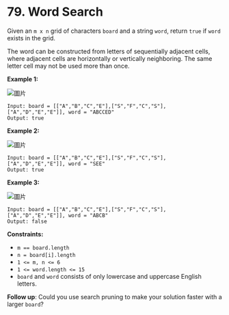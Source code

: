 # 79. Word Search

Given an `m x n` grid of characters `board` and a string `word`, return `true` if `word` exists in the grid.

The word can be constructed from letters of sequentially adjacent cells, where adjacent cells are horizontally or vertically neighboring. The same letter cell may not be used more than once.

**Example 1:**

![圖片](https://user-images.githubusercontent.com/55487740/156104570-d3ecaa12-254f-495e-b4fa-819114ebafd2.png)

```
Input: board = [["A","B","C","E"],["S","F","C","S"],["A","D","E","E"]], word = "ABCCED"
Output: true
```
**Example 2:**

![圖片](https://user-images.githubusercontent.com/55487740/156104580-fbaeb4ca-d340-4b94-9613-41aa355c68ff.png)

```
Input: board = [["A","B","C","E"],["S","F","C","S"],["A","D","E","E"]], word = "SEE"
Output: true
```
**Example 3:**

![圖片](https://user-images.githubusercontent.com/55487740/156104590-5113bc26-ee94-4613-a876-c7ec86a6203d.png)

```
Input: board = [["A","B","C","E"],["S","F","C","S"],["A","D","E","E"]], word = "ABCB"
Output: false
```
 

**Constraints:**

- `m == board.length`
- `n = board[i].length`
- `1 <= m, n <= 6`
- `1 <= word.length <= 15`
- `board` and `word` consists of only lowercase and uppercase English letters.

 

**Follow up**: Could you use search pruning to make your solution faster with a larger `board`?
